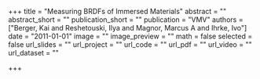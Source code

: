 +++
title = "Measuring BRDFs of Immersed Materials"
abstract = ""
abstract_short = ""
publication_short = ""
publication = "VMV"
authors = ["Berger, Kai and Reshetouski, Ilya and Magnor, Marcus A and Ihrke, Ivo"]
date = "2011-01-01"
image = ""
image_preview = ""
math = false
selected = false
url_slides = ""
url_project = ""
url_code = ""
url_pdf = ""
url_video = ""
url_dataset = ""

+++
